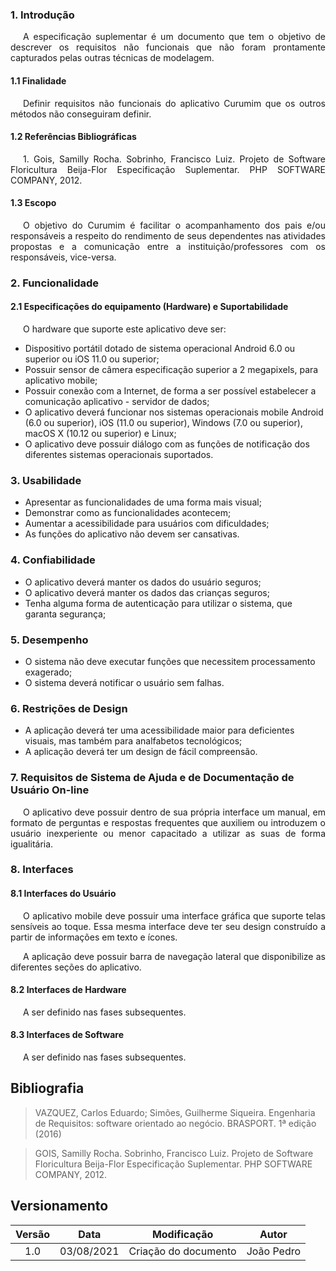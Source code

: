 ### 1. Introdução

<p style="text-indent: 20px; text-align: justify">
A especificação suplementar é um documento que tem o objetivo de descrever os requisitos não funcionais que não foram prontamente capturados pelas outras técnicas de modelagem.
</p>

#### 1.1 Finalidade

<p style="text-indent: 20px; text-align: justify">
Definir requisitos não funcionais do aplicativo Curumim que os outros métodos não conseguiram definir.
</p>

#### 1.2 Referências Bibliográficas

<p style="text-indent: 20px; text-align: justify">
1. Gois, Samilly Rocha. Sobrinho, Francisco Luiz. Projeto de Software Floricultura Beija-Flor Especificação Suplementar. PHP SOFTWARE COMPANY, 2012.
</p>

#### 1.3 Escopo

<p style="text-indent: 20px; text-align: justify">
O objetivo do Curumim é facilitar o acompanhamento dos pais e/ou responsáveis a respeito do rendimento de seus dependentes nas atividades propostas e a comunicação entre a instituição/professores com os responsáveis, vice-versa.
</p>

### 2. Funcionalidade

#### 2.1 Especificações do equipamento (Hardware) e Suportabilidade

<p style="text-indent: 20px; text-align: justify">
O hardware que suporte este aplicativo deve ser: </p>
</p>

- Dispositivo portátil dotado de sistema operacional Android 6.0 ou superior ou iOS 11.0 ou superior;
- Possuir sensor de câmera especificação superior a 2 megapixels, para aplicativo mobile;
- Possuir conexão com a Internet, de forma a ser possível estabelecer a comunicação aplicativo - servidor de dados;
- O aplicativo deverá funcionar nos sistemas operacionais mobile Android (6.0 ou superior), iOS (11.0 ou superior), Windows (7.0 ou superior), macOS X (10.12 ou superior) e Linux;
- O aplicativo deve possuir diálogo com as funções de notificação dos diferentes sistemas operacionais suportados.

### 3. Usabilidade

- Apresentar as funcionalidades de uma forma mais visual;
- Demonstrar como as funcionalidades acontecem;
- Aumentar a acessibilidade para usuários com dificuldades;
- As funções do aplicativo não devem ser cansativas.

### 4. Confiabilidade

- O aplicativo deverá manter os dados do usuário seguros;
- O aplicativo deverá manter os dados das crianças seguros;
- Tenha alguma forma de autenticação para utilizar o sistema, que garanta segurança;


### 5. Desempenho

- O sistema não deve executar funções que necessitem processamento exagerado;
- O sistema deverá notificar o usuário sem falhas.

### 6. Restrições de Design

<p style="text-indent: 20px; text-align: justify">

</p>

- A aplicação deverá ter uma acessibilidade maior para deficientes visuais, mas também para analfabetos tecnológicos;
- A aplicação deverá ter um design de fácil compreensão.

### 7. Requisitos de Sistema de Ajuda e de Documentação de Usuário On-line

<p style="text-indent: 20px; text-align: justify">
O aplicativo deve possuir dentro de sua própria interface um manual, em formato de perguntas e respostas frequentes que auxiliem ou introduzem o usuário inexperiente ou menor capacitado a utilizar as suas de forma igualitária.
</p>

### 8. Interfaces

#### 8.1 Interfaces do Usuário

<p style="text-indent: 20px; text-align: justify">
O aplicativo mobile deve possuir uma interface gráfica que suporte telas sensíveis ao toque. Essa mesma interface deve ter seu design construído a partir de informações em texto e ícones.
</p>
<p style="text-indent: 20px; text-align: justify">
A aplicação deve possuir barra de navegação lateral que disponibilize as diferentes seções do aplicativo.
</p>

#### 8.2 Interfaces de Hardware

<p style="text-indent: 20px; text-align: justify">
A ser definido nas fases subsequentes.
</p>


#### 8.3 Interfaces de Software

<p style="text-indent: 20px; text-align: justify">
A ser definido nas fases subsequentes.
</p>

## Bibliografia

> VAZQUEZ, Carlos Eduardo; Simões, Guilherme Siqueira. Engenharia de Requisitos: software orientado ao negócio. BRASPORT. 1ª edição (2016)

> GOIS, Samilly Rocha. Sobrinho, Francisco Luiz. Projeto de Software Floricultura Beija-Flor Especificação Suplementar. PHP SOFTWARE COMPANY, 2012.

## Versionamento
| Versão | Data | Modificação | Autor |
|:-:|--|--|--|
|1.0|03/08/2021| Criação do documento | João Pedro |